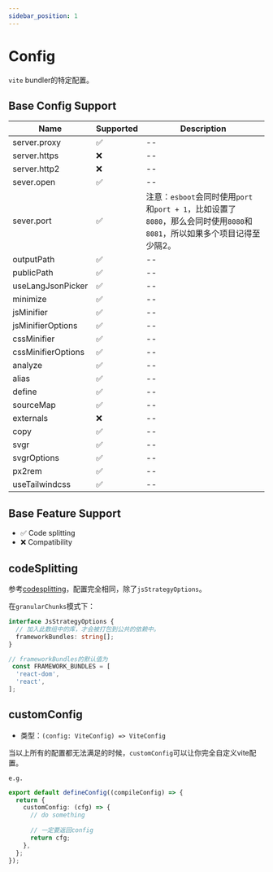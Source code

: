 ```yaml
---
sidebar_position: 1
---
```


# Config

`vite` bundler的特定配置。

## Base Config Support

| Name | Supported | Description |
|--------------------|-----------|-------------|
| server.proxy | ✅ | -- |
| server.https | ❌ | -- |
| server.http2 | ❌ | -- |
| sever.open | ✅ | -- |
| sever.port | ✅ | 注意：`esboot`会同时使用`port`和`port + 1`，比如设置了`8080`，那么会同时使用`8080`和`8081`，所以如果多个项目记得至少隔2。 |
| outputPath | ✅ | -- |
| publicPath | ✅ | -- |
| useLangJsonPicker | ✅ | -- |
| minimize | ✅ | -- |
| jsMinifier | ✅ | -- |
| jsMinifierOptions | ✅ | -- |
| cssMinifier | ✅ | -- |
| cssMinifierOptions | ✅ | -- |
| analyze | ✅ | -- |
| alias | ✅ | -- |
| define | ✅ | -- |
| sourceMap | ✅ | -- |
| externals | ❌ | -- |
| copy | ✅ | -- |
| svgr | ✅ | -- |
| svgrOptions | ✅ | -- |
| px2rem | ✅ | -- |
| useTailwindcss | ✅ | -- |

## Base Feature Support

- ✅ Code splitting
- ❌ Compatibility

## codeSplitting

参考[codesplitting](https://umijs.org/docs/docs/3.0/api/config#codesplitting)，配置完全相同，除了`jsStrategyOptions`。

在`granularChunks`模式下：

```ts
interface JsStrategyOptions {
  // 加入此数组中的库，才会被打包到公共的依赖中。
  frameworkBundles: string[];
}

// frameworkBundles的默认值为
 const FRAMEWORK_BUNDLES = [
  'react-dom',
  'react',
];
```

## customConfig

- 类型：`(config: ViteConfig) => ViteConfig`

当以上所有的配置都无法满足的时候，`customConfig`可以让你完全自定义vite配置。

`e.g.`

```ts
export default defineConfig((compileConfig) => {
  return {
    customConfig: (cfg) => {
      // do something
      
      // 一定要返回config
      return cfg;
    },
  };
});
```
